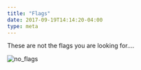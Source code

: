 ```yaml
---
title: "Flags"
date: 2017-09-19T14:14:20-04:00
type: meta
---
```


These are not the flags you are looking for....

![no_flags](https://portlandflag.files.wordpress.com/2015/05/star-wars-wallpaper-raise-the-imperial-flag.jpg)
